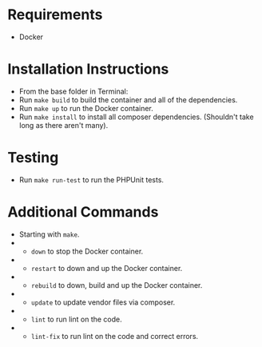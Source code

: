 # Requirements
- Docker

# Installation Instructions
- From the base folder in Terminal:
- Run `make build` to build the container and all of the dependencies.
- Run `make up` to run the Docker container.
- Run `make install` to install all composer dependencies. (Shouldn't take long as there aren't many).

# Testing
- Run `make run-test` to run the PHPUnit tests.

# Additional Commands
- Starting with `make`.
- - `down` to stop the Docker container.
- - `restart` to down and up the Docker container.
- - `rebuild` to down, build and up the Docker container.
- - `update` to update vendor files via composer.
- - `lint` to run lint on the code.
- - `lint-fix` to run lint on the code and correct errors.
